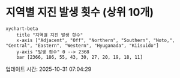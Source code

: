# 지역별 지진 발생 횟수 (상위 10개)

```mermaid
xychart-beta
    title "지역별 지진 발생 횟수"
    x-axis ["Adjacent", "Off", "Northern", "Southern", "Noto,", "Central", "Eastern", "Western", "Hyuganada", "Kiisuido"]
    y-axis "발생 횟수" 0 --> 2368
    bar [2366, 186, 55, 43, 30, 27, 20, 19, 18, 11]
```

업데이트 시간: 2025-10-31 07:04:29
